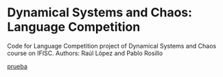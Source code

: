 # Dynamical Systems and Chaos: Language Competition
Code for Language Competition project of Dynamical Systems and Chaos course on IFISC.
Authors: Raúl López and Pablo Rosillo

[prueba](<GalegofitLouf_r.m>)
